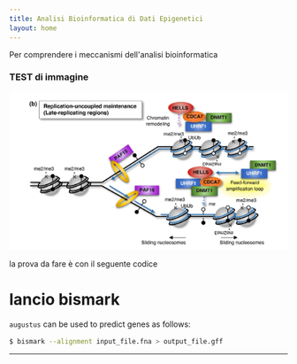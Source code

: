 ```yaml
---
title: Analisi Bioinformatica di Dati Epigenetici
layout: home
---
```

Per comprendere i meccanismi dell'analisi bioinformatica


### TEST di immagine

![metilazione](/assets/images/Picture1.png)



la prova da fare è con il seguente codice 
# lancio bismark 
`augustus` can be used to predict genes as follows:
```bash
$ bismark --alignment input_file.fna > output_file.gff
```
----

[^1]: [It can take up to 10 minutes for changes to your site to publish after you push the changes to GitHub](https://docs.github.com/en/pages/setting-up-a-github-pages-site-with-jekyll/creating-a-github-pages-site-with-jekyll#creating-your-site).

[Just the Docs]: https://just-the-docs.github.io/just-the-docs/
[GitHub Pages]: https://docs.github.com/en/pages
[README]: https://github.com/just-the-docs/just-the-docs-template/blob/main/README.md
[Jekyll]: https://jekyllrb.com
[GitHub Pages / Actions workflow]: https://github.blog/changelog/2022-07-27-github-pages-custom-github-actions-workflows-beta/
[use this template]: https://github.com/just-the-docs/just-the-docs-template/generate
